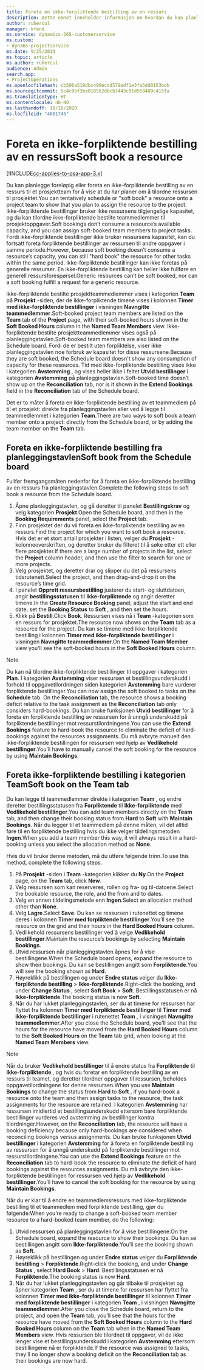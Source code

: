 ```yaml
---
title: Foreta en ikke-forpliktende bestilling av en ressurs
description: Dette emnet inneholder informasjon om hvordan du kan planlegge løst eller foreta en uforpliktende bestilling av prosjektteammedlemmer.
author: ruhercul
manager: kfend
ms.service: dynamics-365-customerservice
ms.custom:
- dyn365-projectservice
ms.date: 9/25/2019
ms.topic: article
ms.author: ruhercul
audience: Admin
search.app:
- ProjectOperations
ms.openlocfilehash: cb506a519dbc490ecdd579edf1e3fa5dd0153bdb
ms.sourcegitcommit: 5c4c9bf3ba018562d6cb3443c01d550489c415fa
ms.translationtype: HT
ms.contentlocale: nb-NO
ms.lasthandoff: 10/16/2020
ms.locfileid: "4081745"
---
```

# <a name="soft-book-a-resource"></a><span data-ttu-id="63437-103">Foreta en ikke-forpliktende bestilling av en ressurs</span><span class="sxs-lookup"><span data-stu-id="63437-103">Soft book a resource</span></span>

[!INCLUDE[cc-applies-to-psa-app-3.x](../includes/cc-applies-to-psa-app-3x.md)]

<span data-ttu-id="63437-104">Du kan planlegge foreløpig eller foreta en ikke-forpliktende bestilling av en ressurs til et prosjektteam for å vise at du har planer om å tilordne ressursen til prosjektet.</span><span class="sxs-lookup"><span data-stu-id="63437-104">You can tentatively schedule or "soft book" a resource onto a project team to show that you plan to assign the resource to the project.</span></span> <span data-ttu-id="63437-105">Ikke-forpliktende bestillinger bruker ikke ressursens tilgjengelige kapasitet, og du kan tilordne ikke-forpliktende bestilte teammedlemmer til prosjektoppgaver.</span><span class="sxs-lookup"><span data-stu-id="63437-105">Soft bookings don’t consume a resource’s available capacity, and you can assign soft-booked team members to project tasks.</span></span> <span data-ttu-id="63437-106">Fordi ikke-forpliktende bestillinger ikke bruker ressursens kapasitet, kan du fortsatt foreta forpliktende bestillinger av ressursen til andre oppgaver i samme periode.</span><span class="sxs-lookup"><span data-stu-id="63437-106">However, because soft booking doesn’t consume a resource’s capacity, you can still "hard book" the resource for other tasks within the same period.</span></span> <span data-ttu-id="63437-107">Ikke-forpliktende bestillinger kan ikke foretas på generelle ressurser. En ikke-forpliktende bestilling kan heller ikke fullføre en generell ressursforespørsel.</span><span class="sxs-lookup"><span data-stu-id="63437-107">Generic resources can’t be soft booked, nor can a soft booking fulfill a request for a generic resource.</span></span>

<span data-ttu-id="63437-108">Ikke-forpliktende bestilte prosjektteammedlemmer vises i kategorien **Team** på **Prosjekt** -siden, der de ikke-forpliktende timene vises i kolonnen **Timer med ikke-forpliktende bestillinger** i visningen **Navngitte teammedlemmer**.</span><span class="sxs-lookup"><span data-stu-id="63437-108">Soft-booked project team members are listed on the **Team** tab of the **Project** page, with their soft-booked hours shown in the **Soft Booked Hours** column in the **Named Team Members** view.</span></span> <span data-ttu-id="63437-109">Ikke-forpliktende bestilte prosjektteammedlemmer vises også på planleggingstavlen.</span><span class="sxs-lookup"><span data-stu-id="63437-109">Soft-booked team members are also listed on the Schedule board.</span></span> <span data-ttu-id="63437-110">Fordi de er bestilt uten forpliktelse, viser ikke planleggingstavlen noe forbruk av kapasitet for disse ressursene.</span><span class="sxs-lookup"><span data-stu-id="63437-110">Because they are soft booked, the Schedule board doesn't show any consumption of capacity for these resources.</span></span> <span data-ttu-id="63437-111">Tid med ikke-forpliktende bestilling vises ikke i kategorien **Avstemming** , og vises heller ikke i feltet **Utvid bestillinger** i kategorien **Avstemming** på planleggingstavlen.</span><span class="sxs-lookup"><span data-stu-id="63437-111">Soft-booked time doesn’t show up on the **Reconciliation** tab, nor is it shown in the **Extend Bookings** field in the **Reconciliation** tab of the Schedule board.</span></span> 

<span data-ttu-id="63437-112">Det er to måter å foreta en ikke-forpliktende bestilling av et teammedlem på til et prosjekt: direkte fra planleggingstavlen eller ved å legge til teammedlemmet i kategorien **Team**.</span><span class="sxs-lookup"><span data-stu-id="63437-112">There are two ways to soft book a team member onto a project: directly from the Schedule board, or by adding the team member on the **Team** tab.</span></span> 

## <a name="soft-book-from-the-schedule-board"></a><span data-ttu-id="63437-113">Foreta en ikke-forpliktende bestilling fra planleggingstavlen</span><span class="sxs-lookup"><span data-stu-id="63437-113">Soft book from the Schedule board</span></span>
<span data-ttu-id="63437-114">Fullfør fremgangsmåten nedenfor for å foreta en ikke-forpliktende bestilling av en ressurs fra planleggingstavlen.</span><span class="sxs-lookup"><span data-stu-id="63437-114">Complete the following steps to soft book a resource from the Schedule board.</span></span> 

1. <span data-ttu-id="63437-115">Åpne planleggingstavlen, og gå deretter til panelet **Bestillingskrav** og velg kategorien **Prosjekt**.</span><span class="sxs-lookup"><span data-stu-id="63437-115">Open the Schedule board, and then in the **Booking Requirements** panel, select the **Project** tab.</span></span>
2. <span data-ttu-id="63437-116">Finn prosjektet der du vil foreta en ikke-forpliktende bestilling av en ressurs.</span><span class="sxs-lookup"><span data-stu-id="63437-116">Find the project for which you want to soft book a resource.</span></span> <span data-ttu-id="63437-117">Hvis det er et stort antall prosjekter i listen, velger du **Prosjekt** -kolonneoverskriften, og deretter bruker du filteret til å søke etter ett eller flere prosjekter.</span><span class="sxs-lookup"><span data-stu-id="63437-117">If there are a large number of projects in the list, select the **Project** column header, and then use the filter to search for one or more projects.</span></span>
3. <span data-ttu-id="63437-118">Velg prosjektet, og deretter drar og slipper du det på ressursens tidsrutenett.</span><span class="sxs-lookup"><span data-stu-id="63437-118">Select the project, and then drag-and-drop it on the resource’s time grid.</span></span>
5. <span data-ttu-id="63437-119">I panelet **Opprett ressursbestilling** justerer du start- og sluttdatoen, angir **bestillingsstatusen** til **Ikke-forpliktende** og angir deretter timene.</span><span class="sxs-lookup"><span data-stu-id="63437-119">In the **Create Resource Booking** panel, adjust the start and end date, set the **Booking Status** to **Soft** , and then set the hours.</span></span> 
6. <span data-ttu-id="63437-120">Klikk på **Bestill**.</span><span class="sxs-lookup"><span data-stu-id="63437-120">Click **Book**.</span></span> <span data-ttu-id="63437-121">Ressursen vises nå i **Team** -kategorien som en ressurs for prosjektet.</span><span class="sxs-lookup"><span data-stu-id="63437-121">The resource now shows on the **Team** tab as a resource for the project.</span></span> <span data-ttu-id="63437-122">Du kan se timene med ikke-forpliktende bestilling i kolonnen **Timer med ikke-forpliktende bestillinger** i visningen **Navngitte teammedlemmer**.</span><span class="sxs-lookup"><span data-stu-id="63437-122">On the **Named Team Member** view you’ll see the soft-booked hours in the **Soft Booked Hours** column.</span></span>

> [!NOTE]
> <span data-ttu-id="63437-123">Du kan nå tilordne ikke-forpliktende bestillinger til oppgaver i kategorien **Plan**. I kategorien **Avstemming** viser ressursen et bestillingsunderskudd i forhold til oppgavetilordningen siden kategorien **Avstemming** bare vurderer forpliktende bestillinger.</span><span class="sxs-lookup"><span data-stu-id="63437-123">You can now assign the soft booked to tasks on the **Schedule** tab. On the **Reconciliation** tab, the resource shows a booking deficit relative to the task assignment as the **Reconciliation** tab only considers hard-bookings.</span></span> <span data-ttu-id="63437-124">Du kan bruke funksjonen **Utvid bestillinger** for å foreta en forpliktende bestilling av ressursen for å unngå underskudd på forpliktende bestillinger mot ressurstilordningene.</span><span class="sxs-lookup"><span data-stu-id="63437-124">You can use the **Extend Bookings** feature to hard-book the resource to eliminate the deficit of hard-bookings against the resources assignments.</span></span> <span data-ttu-id="63437-125">Du må avbryte manuelt den ikke-forpliktende bestillingen for ressursen ved hjelp av **Vedlikehold bestillinger**.</span><span class="sxs-lookup"><span data-stu-id="63437-125">You’ll have to manually cancel the soft booking for the resource by using **Maintain Bookings**.</span></span>

## <a name="soft-book-on-the-team-tab"></a><span data-ttu-id="63437-126">Foreta ikke-forpliktende bestilling i kategorien Team</span><span class="sxs-lookup"><span data-stu-id="63437-126">Soft book on the Team tab</span></span>

<span data-ttu-id="63437-127">Du kan legge til teammedlemmer direkte i kategorien **Team** , og endre deretter bestillingsstatusen fra **Forpliktende** til **Ikke-forpliktende** med **Vedlikehold bestillinger**.</span><span class="sxs-lookup"><span data-stu-id="63437-127">You can add team members directly on the **Team** tab, and then change their booking status from **Hard** to **Soft** with **Maintain Bookings**.</span></span> <span data-ttu-id="63437-128">Når du legger til et teammedlem på denne måten, vil det alltid føre til en forpliktende bestilling hvis du ikke velger tildelingsmetoden **Ingen**.</span><span class="sxs-lookup"><span data-stu-id="63437-128">When you add a team member this way, it will always result in a hard-booking unless you select the allocation method as **None**.</span></span>

<span data-ttu-id="63437-129">Hvis du vil bruke denne metoden, må du utføre følgende trinn.</span><span class="sxs-lookup"><span data-stu-id="63437-129">To use this method, complete the following steps.</span></span>

1. <span data-ttu-id="63437-130">På **Prosjekt** -siden i **Team** -kategorien klikker du **Ny**.</span><span class="sxs-lookup"><span data-stu-id="63437-130">On the **Project** page, on the **Team** tab, click **New**.</span></span>
2. <span data-ttu-id="63437-131">Velg ressursen som kan reserveres, rollen og fra- og til-datoene.</span><span class="sxs-lookup"><span data-stu-id="63437-131">Select the bookable resource, the role, and the from and to dates.</span></span>
3. <span data-ttu-id="63437-132">Velg en annen tildelingsmetode enn **Ingen**.</span><span class="sxs-lookup"><span data-stu-id="63437-132">Select an allocation method other than **None**.</span></span>
4. <span data-ttu-id="63437-133">Velg **Lagre**.</span><span class="sxs-lookup"><span data-stu-id="63437-133">Select **Save**.</span></span> <span data-ttu-id="63437-134">Du kan se ressursen i rutenettet og timene deres i kolonnen **Timer med forpliktende bestillinger**.</span><span class="sxs-lookup"><span data-stu-id="63437-134">You’ll see the resource on the grid and their hours in the **Hard Booked Hours** column.</span></span>
5. <span data-ttu-id="63437-135">Vedlikehold ressursens bestillinger ved å velge **Vedlikehold bestillinger**.</span><span class="sxs-lookup"><span data-stu-id="63437-135">Maintain the resource’s bookings by selecting **Maintain Bookings**.</span></span>
6. <span data-ttu-id="63437-136">Utvid ressursen når planleggingstavlen åpnes for å vise bestillingene.</span><span class="sxs-lookup"><span data-stu-id="63437-136">When the Schedule board opens, expand the resource to show their bookings.</span></span> <span data-ttu-id="63437-137">Du kan se bestillingen angitt som **Forpliktende**.</span><span class="sxs-lookup"><span data-stu-id="63437-137">You will see the booking shown as **Hard**.</span></span>
7. <span data-ttu-id="63437-138">Høyreklikk på bestillingen og under **Endre status** velger du **Ikke-forpliktende bestilling** \> **Ikke-forpliktende**.</span><span class="sxs-lookup"><span data-stu-id="63437-138">Right-click the booking, and under **Change Status** , select **Soft Book** \> **Soft**.</span></span> <span data-ttu-id="63437-139">Bestillingsstatusen er nå **Ikke-forpliktende**.</span><span class="sxs-lookup"><span data-stu-id="63437-139">The booking status is now **Soft**.</span></span>
8. <span data-ttu-id="63437-140">Når du har lukket planleggingstavlen, ser du at timene for ressursen har flyttet fra kolonnen **Timer med forpliktende bestillinger** til **Timer med ikke-forpliktende bestillinger** i rutenettet **Team** , i visningen **Navngitte teammedlemmer**.</span><span class="sxs-lookup"><span data-stu-id="63437-140">After you close the Schedule board, you’ll see that the hours for the resource have moved from the **Hard Booked Hours** column to the **Soft Booked Hours** on the **Team** tab grid, when looking at the **Named Team Members** view.</span></span>

> [!NOTE]
> <span data-ttu-id="63437-141">Når du bruker **Vedlikehold bestillinger** til å endre status fra **Forpliktende** til **Ikke-forpliktende** , og hvis du foretar en forpliktende bestilling av en ressurs til teamet, og deretter tilordner oppgaver til ressursen, beholdes oppgavetilordningene for denne ressursen.</span><span class="sxs-lookup"><span data-stu-id="63437-141">When you use **Maintain Bookings** to change the status from **Hard** to **Soft** , if you hard-book a resource onto the team and then assign tasks to the resource, the task assignments for the resource are retained.</span></span> <span data-ttu-id="63437-142">I kategorien **Avstemming** har ressursen imidlertid et bestillingsunderskudd ettersom bare forpliktende bestillinger vurderes ved avstemming av bestillinger kontra tilordninger.</span><span class="sxs-lookup"><span data-stu-id="63437-142">However, on the **Reconciliation** tab, the resource will have a booking deficiency because only hard-bookings are considered when reconciling bookings versus assignments.</span></span> <span data-ttu-id="63437-143">Du kan bruke funksjonen **Utvid bestillinger** i kategorien **Avstemming** for å foreta en forpliktende bestilling av ressursen for å unngå underskudd på forpliktende bestillinger mot ressurstilordningene.</span><span class="sxs-lookup"><span data-stu-id="63437-143">You can use the **Extend Bookings** feature on the **Reconciliation** tab to hard-book the resource to eliminate the deficit of hard bookings against the resources assignments.</span></span> <span data-ttu-id="63437-144">Du må avbryte den ikke-forpliktende bestillingen for ressursen ved hjelp av **Vedlikehold bestillinger**.</span><span class="sxs-lookup"><span data-stu-id="63437-144">You’ll have to cancel the soft booking for the resource by using **Maintain Bookings**.</span></span>

<span data-ttu-id="63437-145">Når du er klar til å endre en teammedlemsressurs med ikke-forpliktende bestilling til et teammedlem med forpliktende bestilling, gjør du følgende:</span><span class="sxs-lookup"><span data-stu-id="63437-145">When you’re ready to change a soft-booked team member resource to a hard-booked team member, do the following:</span></span>

1. <span data-ttu-id="63437-146">Utvid ressursen på planleggingstavlen for å vise bestillingene.</span><span class="sxs-lookup"><span data-stu-id="63437-146">On the Schedule board, expand the resource to show their bookings.</span></span> <span data-ttu-id="63437-147">Du kan se bestillingen angitt som **Ikke-forpliktende**.</span><span class="sxs-lookup"><span data-stu-id="63437-147">You’ll see the booking shown as **Soft**.</span></span>
2. <span data-ttu-id="63437-148">Høyreklikk på bestillingen og under **Endre status** velger du **Forpliktende bestilling** \> **Forpliktende**.</span><span class="sxs-lookup"><span data-stu-id="63437-148">Right-click the booking, and under **Change Status** , select **Hard Book** \> **Hard**.</span></span> <span data-ttu-id="63437-149">Bestillingsstatusen er nå **Forpliktende**.</span><span class="sxs-lookup"><span data-stu-id="63437-149">The booking status is now **Hard**.</span></span>
3. <span data-ttu-id="63437-150">Når du har lukket planleggingstavlen og går tilbake til prosjektet og åpner kategorien **Team** , ser du at timene for ressursen har flyttet fra kolonnen **Timer med ikke-forpliktende bestillinger** til kolonnen **Timer med forpliktende bestillinger** i kategorien **Team** , i visningen **Navngitte teammedlemmer**.</span><span class="sxs-lookup"><span data-stu-id="63437-150">After you close the Schedule board, return to the project, and open the **Team** tab, you’ll see that the hours for the resource have moved from the **Soft Booked Hours** column to the **Hard Booked Hours** column on the **Team** tab when in the **Named Team Members** view.</span></span> <span data-ttu-id="63437-151">Hvis ressursen ble tilordnet til oppgaver, vil de ikke lenger vise et bestillingsunderskudd i kategorien **Avstemming** ettersom bestillingene nå er forpliktende.</span><span class="sxs-lookup"><span data-stu-id="63437-151">If the resource was assigned to tasks, they’ll no longer show a booking deficit on the **Reconciliation** tab as their bookings are now hard.</span></span>

